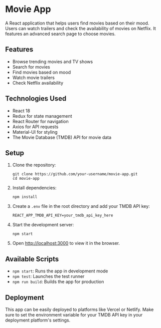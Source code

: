 # Movie App

A React application that helps users find movies based on their mood. Users can watch trailers and check the availability of movies on Netflix. It features an advanced search page to choose movies.

## Features

- Browse trending movies and TV shows
- Search for movies
- Find movies based on mood
- Watch movie trailers
- Check Netflix availability

## Technologies Used

- React 18
- Redux for state management
- React Router for navigation
- Axios for API requests
- Material-UI for styling
- The Movie Database (TMDB) API for movie data

## Setup

1. Clone the repository:

   ```
   git clone https://github.com/your-username/movie-app.git
   cd movie-app
   ```

2. Install dependencies:

   ```
   npm install
   ```

3. Create a `.env` file in the root directory and add your TMDB API key:

   ```
   REACT_APP_TMDB_API_KEY=your_tmdb_api_key_here
   ```

4. Start the development server:

   ```
   npm start
   ```

5. Open [http://localhost:3000](http://localhost:3000) to view it in the browser.

## Available Scripts

- `npm start`: Runs the app in development mode
- `npm test`: Launches the test runner
- `npm run build`: Builds the app for production

## Deployment

This app can be easily deployed to platforms like Vercel or Netlify. Make sure to set the environment variable for your TMDB API key in your deployment platform's settings.
